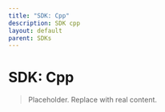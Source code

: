 ```yaml
---
title: "SDK: Cpp"
description: SDK cpp
layout: default
parent: SDKs
---
```


# SDK: Cpp

> Placeholder. Replace with real content.
